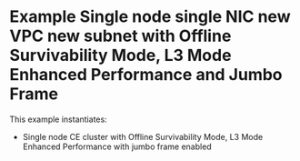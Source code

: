 # Example Single node single NIC new VPC new subnet with Offline Survivability Mode, L3 Mode Enhanced Performance and Jumbo Frame 

This example instantiates:

- Single node CE cluster with Offline Survivability Mode, L3 Mode Enhanced Performance with jumbo frame enabled
